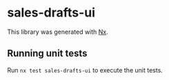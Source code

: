 # sales-drafts-ui

This library was generated with [Nx](https://nx.dev).

## Running unit tests

Run `nx test sales-drafts-ui` to execute the unit tests.
